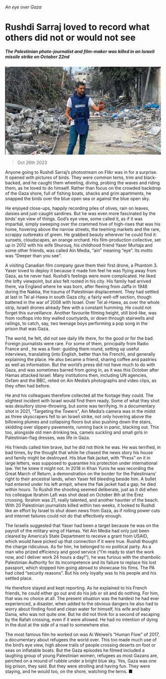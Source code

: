 ###### An eye over Gaza

# Rushdi Sarraj loved to record what others did not or would not see 

##### The Palestinian photo-journalist and film-maker was killed in an Israeli missile strike on October 22nd 

![image](images/20231028_OBP001.jpg) 

> Oct 26th 2023 

Anyone going to Rushdi Sarraj’s photostream on Flikr was in for a surprise. It opened with pictures of birds. They were common terns, trim and black-backed, and he caught them wheeling, diving, probing the waves and riding them, as he loved to do himself. Rather than focus on the crowded backdrop of the Gaza shore, full of fishing boats, shacks and grim apartments, he snapped the birds over the blue open sea or against the blue open sky. 

He enjoyed close-ups, happily recording piles of olives, rain on leaves, daisies and just-caught sardines. But he was even more fascinated by the birds’ eye view of things. God’s eye view, some called it, as if it was impartial, simply sweeping over the crammed hive of high-rises that was his home, hovering above the narrow streets, the teeming markets and the rare, scrappy outbreaks of green. He grabbed beauty wherever he could find it: sunsets, cloudscapes, an orange orchard. His film-production collective, set up in 2012 with his wife Shurouq, his childhood friend Yaser Murtaja and some other friends, was called Ain Media, “ain” meaning “eye”. Its motto was “Deeper than you see”.

A visiting Canadian film company gave them their first drone, a Phantom 3. Yaser loved to deploy it because it made him feel he was flying away from Gaza, as he never had. Rushdi’s feelings were more complicated. He liked the lofty viewpoint, but also felt rooted in his city. His family had arrived there, via England where he was born, after fleeing from Jaffa in 1948 during the Nakba, the trauma of Palestinian displacement. They had settled at last in Tel al-Hawa in south Gaza city, a fairly well-off section, though battered in the war of 2008 with Israel. Over Tel al-Hawa, as over the whole strip, Israeli drones already flew with a constant humming. He could not forget this surveillance. Another favourite filming height, still bird-like, was from rooftops into tiny walled courtyards, or down through stairwells and railings, to catch, say, two teenage boys performing a pop song in the prison that was Gaza.

The world, he felt, did not see daily life there, for the good or for the bad. Foreign journalists were rare. For some of them, principally from Radio France and , he was a fixer: guiding them round, setting up useful interviews, translating (into English, better than his French), and generally explaining the place. He also became a friend, sharing coffee and pastries as well as information. But the world’s press did not have much to do with Gaza, and was sometimes barred from going in, as it was this October after Hamas attacked Israel. Many institutions then, including UN agencies, Oxfam and the BBC, relied on Ain Media’s photographs and video clips, as they often had before. 

He and his colleagues therefore collected all the footage they could. The slightest incident with Israel would find them ready. Some of what they shot was desultory stone-throwing, but some was terrifying. In a documentary shot in 2021, “Targeting the Towers”, Ain Media’s camera was in the midst as three skyscrapers fell to an Israeli strike, not only hovering above the billowing plumes and collapsing floors but also pushing down the stairs, skidding over slippery pavements, running back in panic, blacking out. This too, alongside old men drinking tea, camels suckling and small girls in Palestinian-flag dresses, was life in Gaza. 

His friends called him brave, but he did not think he was. He was terrified, in bad times, by the thought that while he chased the news story his house and family might be destroyed. His blue flak jacket, with “Press” on it in large letters, was supposed to guarantee his protection under international law. Yet he knew it might not. In 2018 in Khan Yunis he was recording the Great March of Return, a demonstration on the border for the Palestinians’ right to their ancestral lands, when Yaser fell bleeding beside him. A bullet had entered under his left armpit, where the flak jacket had a gap; he died within hours. To Rushdi the shooting seemed deliberate, just as it did when his colleague Ibrahim Lafi was shot dead on October 8th at the Erez crossing. Ibrahim was 21, really talented, and another haunter of the beach. With 20 Palestinian journalists killed within two weeks, it looked to Rushdi like an effort by Israel to shut down news from Gaza, as if rolling power cuts and internet failures could not do that effectively enough. 

The Israelis suggested that Yaser had been a target because he was on the payroll of the military wing of Hamas. Yet Ain Media had only just been cleared by America’s State Department to receive a grant from USAID, which would have picked up that connection if it were true. Rushdi thought the charge ridiculous. As for him, he belonged to no political party. As a man who prized efficiency and good service (“I’m ready to start the work now, and I deliver work 24 hours a day!”), he was furious with the shambolic Palestinian Authority for its incompetence and its failure to replace his lost passport, which stopped him going abroad to showcase his films. The PA had cited “security reasons”. But his only loyalty was to his people and his settled place. 

He therefore stayed and kept reporting. As he explained to his French friends, he could either go out and do his job or sit and do nothing. For him, that was no choice at all. The present situation was the hardest he had ever experienced, a disaster, when added to the obvious dangers he also had to worry about finding food and clean water for himself, his wife and baby Dania, who was not quite one. But he did not think for a second of escaping by the Rafah crossing, even if it were allowed. He had no intention of dying in the dust at the side of a road to somewhere else. 

The most famous film he worked on was Ai Weiwei’s “Human Flow” of 2017, a documentary about refugees the world over. This too made much use of the bird’s eye view, high above trails of people crossing deserts on foot or seas on inflatable boats. But the Gaza episodes he filmed included a laughing group of young Palestinian women, refugees as most Gazans are, perched on a mound of rubble under a bright blue sky. Yes, Gaza was one big prison, they said. But they were strolling and having fun. They were staying, and he would too, on the shore, watching the terns. ■

